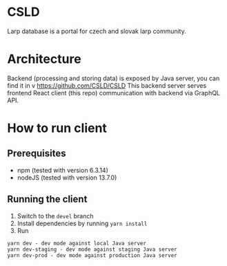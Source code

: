 # CSLD
Larp database is a portal for czech and slovak larp community.
# Architecture
Backend (processing and storing data) is exposed by Java server, you can find it in  v https://github.com/CSLD/CSLD
This backend server serves frontend React client (this repo) communication with backend via GraphQL API.

# How to run client
## Prerequisites
* npm (tested with version 6.3.14)
* nodeJS (tested with version 13.7.0)
## Running the client
1. Switch to the `devel` branch
1. Install dependencies by running `yarn install`
1. Run 
```
yarn dev - dev mode against local Java server
yarn dev-staging - dev mode against staging Java server
yarn dev-prod - dev mode against production Java server
```